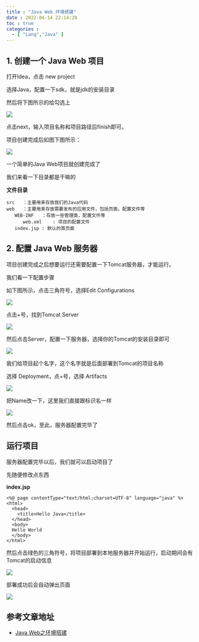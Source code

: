 ```yaml
---
title : "Java Web 环境搭建"
date : 2022-04-14 22:14:28
toc : true
categories :
  - [ "Lang","Java" ]
---
```


## 1. 创建一个 Java Web 项目

打开Idea，点击 new project

选择Java，配置一下sdk，就是jdk的安装目录

然后将下图所示的给勾选上

![](https://file.wulicode.com/yuque/202208/04/14/5718VFwjjOTO.jpg?x-oss-process=image/resize,h_582)

点击next，输入项目名称和项目路径后finish即可。

项目创建完成后如图下图所示：

![](https://file.wulicode.com/yuque/202208/04/14/5718JYKBrNJK.jpg?x-oss-process=image/resize,h_1416)

一个简单的Java Web项目就创建完成了

我们来看一下目录都是干嘛的

**文件目录**

```
src   ：主要用来存放我们的Java代码
web   ：主要用来存放需要发布的应用文件，包括页面，配置文件等
   WEB-INF   ：存放一些管理类，配置文件等
      web.xml    : 项目的配置文件
   index.jsp : 默认的首页面
```

## 2. 配置 Java Web 服务器

项目创建完成之后想要运行还需要配置一下Tomcat服务器，才能运行。

我们看一下配置步骤

如下图所示，点击三角符号，选择Edit Configurations

![](https://file.wulicode.com/yuque/202208/04/14/5719g0Yznhpj.png?x-oss-process=image/resize,h_271)

点击+号，找到Tomcat Server

![](https://file.wulicode.com/yuque/202208/04/14/572045pqKnAY.png?x-oss-process=image/resize,h_651)

然后点击Server，配置一下服务器，选择你的Tomcat的安装目录即可

![](https://file.wulicode.com/yuque/202208/04/14/5721TffLivO2.png?x-oss-process=image/resize,h_431)

我们给项目起个名字，这个名字就是后面部署到Tomcat的项目名称

选择 Deployment，点+号，选择 Artifacts

![](https://file.wulicode.com/yuque/202208/04/14/5722aqxodxnq.png?x-oss-process=image/resize,h_675)

把Name改一下，这里我们直接跟标识名一样

![](https://file.wulicode.com/yuque/202208/04/14/5723OVmioZkx.png?x-oss-process=image/resize,h_1578)

然后点击ok，至此，服务器配置完毕了

## 运行项目

服务器配置完毕以后，我们就可以启动项目了

先随便修改点东西

**index.jsp**

```
<%@ page contentType="text/html;charset=UTF-8" language="java" %>
<html>
  <head>
    <title>Hello Java</title>
  </head>
  <body>
  Hello World
  </body>
</html>
```

然后点击绿色的三角符号，将项目部署到本地服务器并开始运行，启动期间会有Tomcat的启动信息

![](https://file.wulicode.com/yuque/202208/04/14/5724pE7TzM4e.png?x-oss-process=image/resize,h_754)

部署成功后会自动弹出页面

![](https://file.wulicode.com/yuque/202208/04/14/5725Y3OMCzv1.png?x-oss-process=image/resize,h_455)

## 参考文章地址

- [Java Web之环境搭建](https://blog.csdn.net/yuzhiqiang_1993/article/details/81166813)

